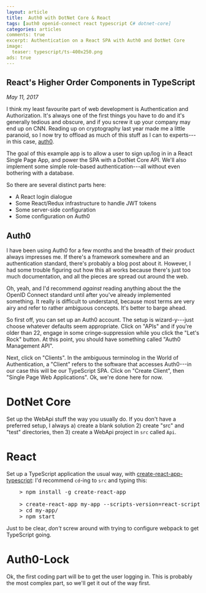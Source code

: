 ```yaml
---
layout: article
title:  Auth0 with DotNet Core & React 
tags: [auth0 openid-connect react typescript C# dotnet-core]
categories: articles
comments: true
excerpt: Authentication on a React SPA with Auth0 and DotNet Core 
image:
  teaser: typescript/ts-400x250.png
ads: true
---
```


## React's Higher Order Components in TypeScript

*May 11, 2017*

I think my least favourite part of web development is Authentication and Authorization.  It's always one
of the first things you have to do and it's generally tedious and obscure, and if you screw it up your company
may end up on CNN.  Reading up on cryptography last year made me a little paranoid, so I now try to offload
as much of this stuff as I can to experts---in this case, [auth0](https://auth0.com/).

The goal of this example app is to allow a user to sign up/log in in a React Single Page App, and 
power the SPA with a DotNet Core API.  We'll also implement some simple role-based authentication---all without even
bothering with a database.

So there are several distinct parts here:

- A React login dialogue
- Some React/Redux infrastructure to handle JWT tokens
- Some server-side configuration
- Some configuration on Auth0

## Auth0

I have been using Auth0 for a few months and the breadth of their product always impresses me.  If there's a 
framework somewhere and an authentication standard, there's probably a blog post about it.  However, I had
 some trouble figuring out how this all works because there's just too much documentation, and all the pieces 
 are spread out around the web.  
 
 Oh, yeah, and I'd recommend *against* reading anything about the the OpenID Connect standard until after 
 you've already implemented something.  It really is difficult to understand, because most terms are very
 airy and refer to rather ambiguous concepts.  It's better to barge ahead.
 
 So first off, you can set up an Auth0 account.  The setup is wizard-y---just choose whatever defaults seem
 appropriate.  Click on "APIs" and if you're older than 22, engage in some cringe-suppression while you 
 click the "Let's Rock" button.  At this point, you should have something called "Auth0 Management API". 
 
 Next, click on "Clients".   In the ambiguous terminolog in the World of Authentication, a "Client" refers 
 to the software that accesses Auth0---in our case this will be our TypeScript SPA.  Click on "Create Client", 
then "Single Page Web Applications".  Ok, we're done here for now.

# DotNet Core

Set up the WebApi stuff the way you usually do.  If you don't have a preferred setup, I always a) create
a blank solution 2) create "src" and "test" directories, then 3) create a WebApi project in `src` called `Api`.

# React

Set up a TypeScript application the usual way, with [create-react-app-typescript](https://github.com/wmonk/create-react-app-typescript):
I'd recommend `cd`-ing to `src` and typing this:

<pre>
    > npm install -g create-react-app

    > create-react-app my-app --scripts-version=react-scripts-ts
    > cd my-app/
    > npm start
</pre>

Just to be clear, *don't* screw around with trying to configure webpack to get TypeScript going.

# Auth0-Lock

Ok, the first coding part will be to get the user logging in.  This is probably the most complex part, so we'll
get it out of the way first.




